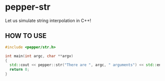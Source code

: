 # pepper-str

Let us simulate string interpolation in C++!

## HOW TO USE

```cxx
#include <pepper/str.h>

int main(int argc, char **argv)
{
  std::cout << pepper::str("There are ", argc, " arguments") << std::endl;
  return 0;
}
```
